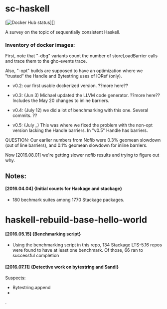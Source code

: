
# sc-haskell

[![Docker Hub status](http://img.shields.io/docker/status/parfunc/sc-haskell.svg)][]

A survey on the topic of sequentially consistent Haskell.

### Inventory of docker images:

First, note that "-dbg" variants count the number of storeLoadBarrier
calls and trace them to the ghc-events trace.

Also, "-opt" builds are supposed to have an optimization where we
"trusted" the Handle and Bytestring uses of IORef (only).

 * v0.2: our first usable dockerized version.  ??more here??

 * v0.3: (Jun 3) Michael updated the LLVM code generator. ??more here??
   Includes the May 20 changes to inline barriers.

 * v0.4: (July 12) we did a lot of benchmarking with this one.
    Several commits.   ??
 
 * v0.5: (July _) This was where we fixed the problem with the non-opt version
   lacking the Handle barriers.  In "v0.5" Handle has barriers.

QUESTION: Our earlier numbers from Nofib were 0.3% geomean slowdown
(out of line barriers), and 0.1% geomean slowdown for inline barriers.

Now [2016.08.01] we're getting slower nofib results and trying to
figure out why.


## Notes:


#### [2016.04.04] {Initial counts for Hackage and stackage}

 * 180 bechmark suites among 1770 Stackage packages.
# haskell-rebuild-base-hello-world

#### [2016.05.15] {Benchmarking script}

* Using the benchmarking script in this repo, 134 Stackage LTS-5.16 repos were found to have at least one benchmark. Of those, 66 ran to successful completion

#### [2016.07.11] {Detective work on bytestring and Sandi}

Suspects:
 
  * Bytestring.append
  * 


.
